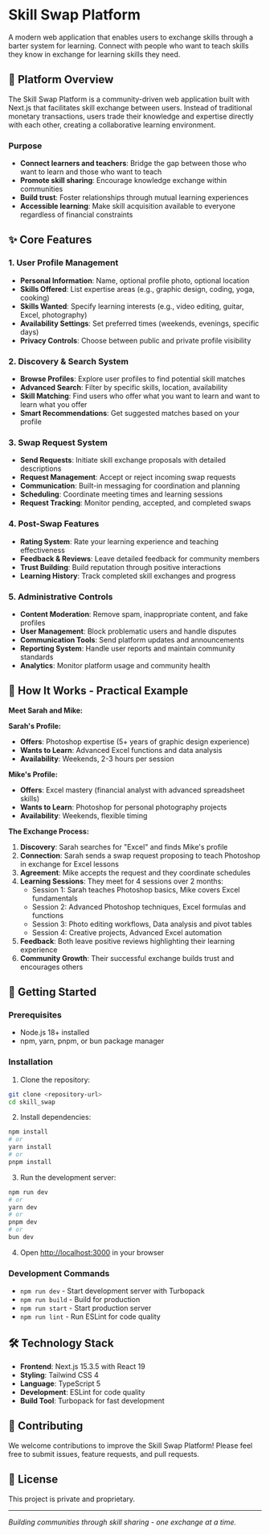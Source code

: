 # Skill Swap Platform

A modern web application that enables users to exchange skills through a barter system for learning. Connect with people who want to teach skills they know in exchange for learning skills they need.

## 🎯 Platform Overview

The Skill Swap Platform is a community-driven web application built with Next.js that facilitates skill exchange between users. Instead of traditional monetary transactions, users trade their knowledge and expertise directly with each other, creating a collaborative learning environment.

### Purpose

- **Connect learners and teachers**: Bridge the gap between those who want to learn and those who want to teach
- **Promote skill sharing**: Encourage knowledge exchange within communities
- **Build trust**: Foster relationships through mutual learning experiences
- **Accessible learning**: Make skill acquisition available to everyone regardless of financial constraints

## ✨ Core Features

### 1. User Profile Management

- **Personal Information**: Name, optional profile photo, optional location
- **Skills Offered**: List expertise areas (e.g., graphic design, coding, yoga, cooking)
- **Skills Wanted**: Specify learning interests (e.g., video editing, guitar, Excel, photography)
- **Availability Settings**: Set preferred times (weekends, evenings, specific days)
- **Privacy Controls**: Choose between public and private profile visibility

### 2. Discovery & Search System

- **Browse Profiles**: Explore user profiles to find potential skill matches
- **Advanced Search**: Filter by specific skills, location, availability
- **Skill Matching**: Find users who offer what you want to learn and want to learn what you offer
- **Smart Recommendations**: Get suggested matches based on your profile

### 3. Swap Request System

- **Send Requests**: Initiate skill exchange proposals with detailed descriptions
- **Request Management**: Accept or reject incoming swap requests
- **Communication**: Built-in messaging for coordination and planning
- **Scheduling**: Coordinate meeting times and learning sessions
- **Request Tracking**: Monitor pending, accepted, and completed swaps

### 4. Post-Swap Features

- **Rating System**: Rate your learning experience and teaching effectiveness
- **Feedback & Reviews**: Leave detailed feedback for community members
- **Trust Building**: Build reputation through positive interactions
- **Learning History**: Track completed skill exchanges and progress

### 5. Administrative Controls

- **Content Moderation**: Remove spam, inappropriate content, and fake profiles
- **User Management**: Block problematic users and handle disputes
- **Communication Tools**: Send platform updates and announcements
- **Reporting System**: Handle user reports and maintain community standards
- **Analytics**: Monitor platform usage and community health

## 🔄 How It Works - Practical Example

**Meet Sarah and Mike:**

**Sarah's Profile:**

- **Offers**: Photoshop expertise (5+ years of graphic design experience)
- **Wants to Learn**: Advanced Excel functions and data analysis
- **Availability**: Weekends, 2-3 hours per session

**Mike's Profile:**

- **Offers**: Excel mastery (financial analyst with advanced spreadsheet skills)
- **Wants to Learn**: Photoshop for personal photography projects
- **Availability**: Weekends, flexible timing

**The Exchange Process:**

1. **Discovery**: Sarah searches for "Excel" and finds Mike's profile
2. **Connection**: Sarah sends a swap request proposing to teach Photoshop in exchange for Excel lessons
3. **Agreement**: Mike accepts the request and they coordinate schedules
4. **Learning Sessions**: They meet for 4 sessions over 2 months:
   - Session 1: Sarah teaches Photoshop basics, Mike covers Excel fundamentals
   - Session 2: Advanced Photoshop techniques, Excel formulas and functions
   - Session 3: Photo editing workflows, Data analysis and pivot tables
   - Session 4: Creative projects, Advanced Excel automation
5. **Feedback**: Both leave positive reviews highlighting their learning experience
6. **Community Growth**: Their successful exchange builds trust and encourages others

## 🚀 Getting Started

### Prerequisites

- Node.js 18+ installed
- npm, yarn, pnpm, or bun package manager

### Installation

1. Clone the repository:

```bash
git clone <repository-url>
cd skill_swap
```

2. Install dependencies:

```bash
npm install
# or
yarn install
# or
pnpm install
```

3. Run the development server:

```bash
npm run dev
# or
yarn dev
# or
pnpm dev
# or
bun dev
```

4. Open [http://localhost:3000](http://localhost:3000) in your browser

### Development Commands

- `npm run dev` - Start development server with Turbopack
- `npm run build` - Build for production
- `npm run start` - Start production server
- `npm run lint` - Run ESLint for code quality

## 🛠️ Technology Stack

- **Frontend**: Next.js 15.3.5 with React 19
- **Styling**: Tailwind CSS 4
- **Language**: TypeScript 5
- **Development**: ESLint for code quality
- **Build Tool**: Turbopack for fast development

## 🤝 Contributing

We welcome contributions to improve the Skill Swap Platform! Please feel free to submit issues, feature requests, and pull requests.

## 📄 License

This project is private and proprietary.

---

_Building communities through skill sharing - one exchange at a time._
